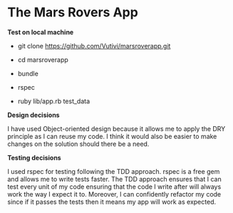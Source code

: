 # The Mars Rovers App


**Test on local machine**

* git clone https://github.com/Vutivi/marsroverapp.git

* cd marsroverapp

* bundle

* rspec

* ruby lib/app.rb test_data

**Design decisions**

I have used Object-oriented design because it allows me to apply the DRY
principle as I can reuse my code. I think it would also be
easier to make changes on the solution should there be a need.

**Testing decisions**

I used rspec for testing following the TDD approach. rspec is a free gem and
allows me to write tests faster. The TDD approach ensures that I can test every
unit of my code ensuring that the code I write after will always work the way I
expect it to. Moreover, I can confidently refactor my code since if it passes
the tests then it means my app will work as expected.
